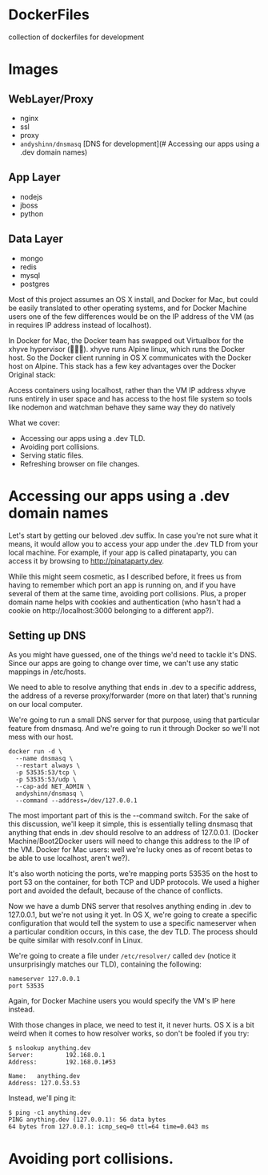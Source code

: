 # DockerFiles
collection of dockerfiles for development

# Images

## WebLayer/Proxy
- nginx
- ssl
- proxy
- `andyshinn/dnsmasq` [DNS for development](# Accessing our apps using a .dev domain names)

## App Layer
- nodejs
- jboss
- python

## Data Layer
- mongo
- redis
- mysql
- postgres

Most of this project assumes an OS X install, and Docker for Mac, but could be easily translated to other operating systems, and for Docker Machine users one of the few differences would be on the IP address of the VM (as in requires IP address instead of localhost).

In Docker for Mac, the Docker team has swapped out Virtualbox for the xhyve hypervisor (👏👏👏). xhyve runs Alpine linux, which runs the Docker host. So the Docker client running in OS X communicates with the Docker host on Alpine. This stack has a few key advantages over the Docker Original stack:

Access containers using localhost, rather than the VM IP address
xhyve runs entirely in user space and has access to the host file system so tools like nodemon and watchman behave they same way they do natively

What we cover:
- Accessing our apps using a .dev TLD.
- Avoiding port collisions.
- Serving static files.
- Refreshing browser on file changes.

# Accessing our apps using a .dev domain names
Let's start by getting our beloved .dev suffix. In case you're not sure what it means, it would allow you to access your app under the .dev TLD from your local machine. For example, if your app is called pinataparty, you can access it by browsing to http://pinataparty.dev.

While this might seem cosmetic, as I described before, it frees us from having to remember which port an app is running on, and if you have several of them at the same time, avoiding port collisions. Plus, a proper domain name helps with cookies and authentication (who hasn't had a cookie on http://localhost:3000 belonging to a different app?).

## Setting up DNS
As you might have guessed, one of the things we'd need to tackle it's DNS. Since our apps are going to change over time, we can't use any static mappings in /etc/hosts.

We need to able to resolve anything that ends in .dev to a specific address, the address of a reverse proxy/forwarder (more on that later) that's running on our local computer.

We're going to run a small DNS server for that purpose, using that particular feature from dnsmasq. And we're going to run it through Docker so we'll not mess with our host.

```
docker run -d \
  --name dnsmasq \
  --restart always \
  -p 53535:53/tcp \
  -p 53535:53/udp \
  --cap-add NET_ADMIN \
  andyshinn/dnsmasq \
  --command --address=/dev/127.0.0.1
```

The most important part of this is the --command switch. For the sake of this discussion, we'll keep it simple, this is essentially telling dnsmasq that anything that ends in .dev should resolve to an address of 127.0.0.1. (Docker Machine/Boot2Docker users will need to change this address to the IP of the VM. Docker for Mac users: well we're lucky ones as of recent betas to be able to use localhost, aren't we?).

It's also worth noticing the ports, we're mapping ports 53535 on the host to port 53 on the container, for both TCP and UDP protocols. We used a higher port and avoided the default, because of the chance of conflicts.

Now we have a dumb DNS server that resolves anything ending in .dev to 127.0.0.1, but we're not using it yet. In OS X, we're going to create a specific configuration that would tell the system to use a specific nameserver when a particular condition occurs, in this case, the dev TLD. The process should be quite similar with resolv.conf in Linux.

We're going to create a file under `/etc/resolver/` called `dev` (notice it unsurprisingly matches our TLD), containing the following:

```
nameserver 127.0.0.1
port 53535
```

Again, for Docker Machine users you would specify the VM's IP here instead.

With those changes in place, we need to test it, it never hurts. OS X is a bit weird when it comes to how resolver works, so don't be fooled if you try:

```
$ nslookup anything.dev
Server:         192.168.0.1
Address:        192.168.0.1#53

Name:   anything.dev
Address: 127.0.53.53
```

Instead, we'll ping it:

```
$ ping -c1 anything.dev
PING anything.dev (127.0.0.1): 56 data bytes
64 bytes from 127.0.0.1: icmp_seq=0 ttl=64 time=0.043 ms
```

# Avoiding port collisions.


